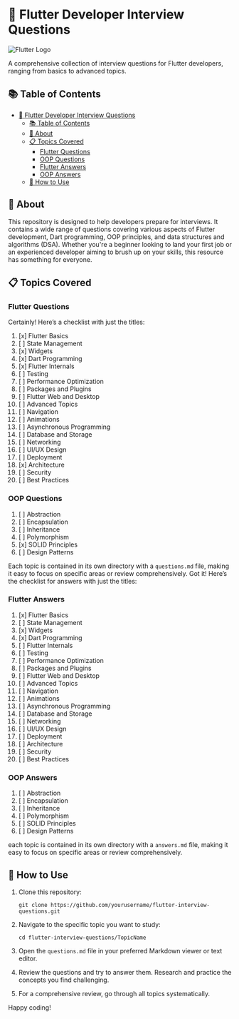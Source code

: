 # 🚀 Flutter Developer Interview Questions

![Flutter Logo](https://storage.googleapis.com/cms-storage-bucket/ec64036b4eacc9f3fd73.svg)

A comprehensive collection of interview questions for Flutter developers, ranging from basics to advanced topics.

## 📚 Table of Contents

- [🚀 Flutter Developer Interview Questions](#-flutter-developer-interview-questions)
  - [📚 Table of Contents](#-table-of-contents)
  - [🎯 About](#-about)
  - [📋 Topics Covered](#-topics-covered)
    - [Flutter Questions](#flutter-questions)
    - [OOP Questions](#oop-questions)
    - [Flutter Answers](#flutter-answers)
    - [OOP Answers](#oop-answers)
  - [🚀 How to Use](#-how-to-use)

## 🎯 About

This repository is designed to help developers prepare for interviews. It contains a wide range of questions covering various aspects of Flutter development, Dart programming, OOP principles, and data structures and algorithms (DSA). Whether you're a beginner looking to land your first job or an experienced developer aiming to brush up on your skills, this resource has something for everyone.

## 📋 Topics Covered

### Flutter Questions

Certainly! Here’s a checklist with just the titles:

1. [x] Flutter Basics  
2. [ ] State Management
3. [x] Widgets
4. [x] Dart Programming
5. [x] Flutter Internals
6. [ ] Testing
7. [ ] Performance Optimization
8. [ ] Packages and Plugins
9. [ ] Flutter Web and Desktop
10. [ ] Advanced Topics
11. [ ] Navigation
12. [ ] Animations
13. [ ] Asynchronous Programming
14. [ ] Database and Storage
15. [ ] Networking
16. [ ] UI/UX Design
17. [ ] Deployment
18. [x] Architecture
19. [ ] Security
20. [ ] Best Practices

### OOP Questions

1. [ ] Abstraction
2. [ ] Encapsulation
3. [ ] Inheritance
4. [ ] Polymorphism
5. [x] SOLID Principles
6. [ ] Design Patterns

Each topic is contained in its own directory with a `questions.md` file, making it easy to focus on specific areas or review comprehensively.
Got it! Here’s the checklist for answers with just the titles:

### Flutter Answers

1. [x] Flutter Basics
2. [ ] State Management
3. [x] Widgets
4. [x] Dart Programming
5. [ ] Flutter Internals
6. [ ] Testing
7. [ ] Performance Optimization
8. [ ] Packages and Plugins
9. [ ] Flutter Web and Desktop
10. [ ] Advanced Topics
11. [ ] Navigation
12. [ ] Animations
13. [ ] Asynchronous Programming
14. [ ] Database and Storage
15. [ ] Networking
16. [ ] UI/UX Design
17. [ ] Deployment
18. [ ] Architecture
19. [ ] Security
20. [ ] Best Practices

### OOP Answers

1. [ ] Abstraction
2. [ ] Encapsulation
3. [ ] Inheritance
4. [ ] Polymorphism
5. [ ] SOLID Principles
6. [ ] Design Patterns

each topic is contained in its own directory with a `answers.md` file, making it easy to focus on specific areas or review comprehensively.

## 🚀 How to Use

1. Clone this repository:

   ```
   git clone https://github.com/yourusername/flutter-interview-questions.git
   ```

2. Navigate to the specific topic you want to study:

   ```
   cd flutter-interview-questions/TopicName
   ```

3. Open the `questions.md` file in your preferred Markdown viewer or text editor.

4. Review the questions and try to answer them. Research and practice the concepts you find challenging.

5. For a comprehensive review, go through all topics systematically.

Happy coding!
